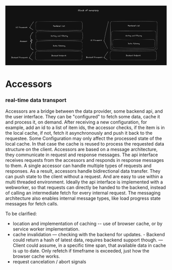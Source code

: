 ![Alt text](docs/diagram.png)

# Accessors

### real-time data transport

Accessors are a bridge between the data provider, some backend api, and the user interface. They can be "configured" to fetch some data, cache it and process it, on demand.
After receiving a new configuration, for example, add an id to a list of item ids, the accessor checks, if the item is in the local cache, if not, fetch it asynchronously and push it back to the requestee.
Some Configuration may only affect the processed state of the local cache. In that case the cache is reused to process the requested data structure on the client.
Accessors are based on a message architecture, they communicate in request and response messages. The api interface receives requests from the accessors and responds in response messages to them.
A single accessor can handle multiple types of requests and responses.
As a result, accessors handle bidirectional data transfer. They can push state to the client without a request. And are easy to use within a multi threaded environment.
Ideally the api interface is implemented with a webworker, so that requests can directly be handed to the backend, instead of calling an intermediate fetch for every internal request.
The messaging architecture also enables internal message types, like load progress state messages for fetch calls.

To be clarified:

- location and implementation of caching -- use of browser cache, or by service worker implementation.
- cache invalidation — checking with the backend for updates. - Backend could return a hash of latest data, requires backend support though. — Client could assume, in a specific time span, that available data in cache is up to date. Only refetch if timeframe is exceeded, just how the browser cache works.
- request cancelation / abort signals
